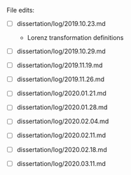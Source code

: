 File edits:

- [ ] dissertation/log/2019.10.23.md
  - Lorenz transformation definitions

- [ ] dissertation/log/2019.10.29.md
- [ ] dissertation/log/2019.11.19.md
- [ ] dissertation/log/2019.11.26.md
- [ ] dissertation/log/2020.01.21.md
- [ ] dissertation/log/2020.01.28.md
- [ ] dissertation/log/2020.02.04.md
- [ ] dissertation/log/2020.02.11.md
- [ ] dissertation/log/2020.02.18.md
- [ ] dissertation/log/2020.03.11.md
